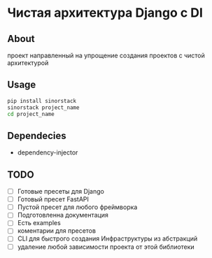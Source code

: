 # Чистая архитектура Django с DI

## About

проект направленный на упрощение создания проектов с чистой архитектурой

## Usage

```bash
pip install sinorstack
sinorstack project_name
cd project_name
```

## Dependecies

- dependency-injector

## TODO 
 
- [ ] Готовые пресеты для Django
- [ ] Готовый пресет FastAPI
- [ ] Пустой пресет для любого фреймворка
- [ ] Подготовленна документация
- [ ] Есть examples
- [ ] коментарии для пресетов
- [ ] CLI для быстрого создания Инфраструктуры из абстракций
- [ ] удаление любой зависимости проекта от этой библиотеки
